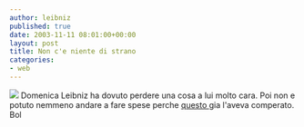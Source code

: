 ```yaml
---
author: leibniz
published: true
date: 2003-11-11 08:01:00+00:00
layout: post
title: Non c'e niente di strano
categories:
- web
---
```

![](http://www.ltscotland.org.uk/healthykids/resources/tig.gif) Domenica Leibniz ha dovuto perdere una cosa a lui molto cara. Poi non e potuto nemmeno andare a fare spese perche  [ questo ](http://www.einaudi.it/einaudi/ita/catalogo/scheda.jsp?isbn=978880614229&ed=87)gia l'aveva comperato. 
  Bol
